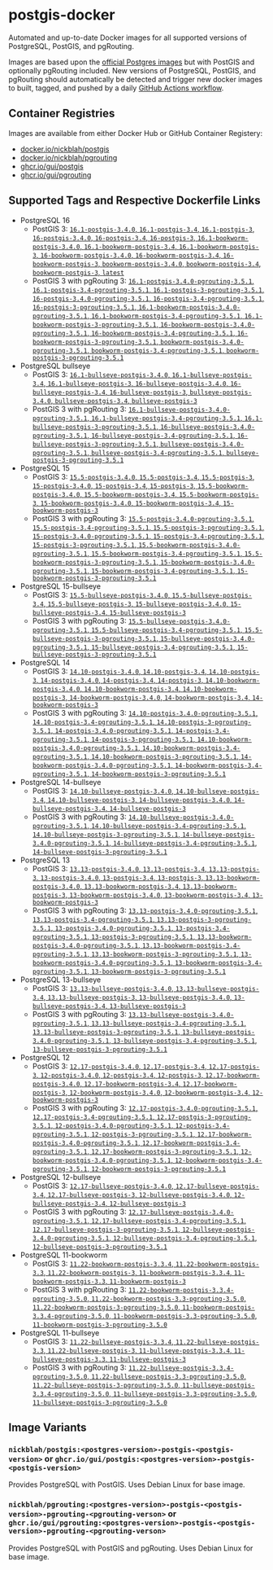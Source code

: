# postgis-docker

Automated and up-to-date Docker images for all supported versions of PostgreSQL, PostGIS, and pgRouting.

Images are based upon the [official Postgres images](https://hub.docker.com/_/postgres) but with PostGIS and optionally pgRouting included. New versions of PostgreSQL, PostGIS, and pgRouting should automatically be detected and trigger new docker images to built, tagged, and pushed by a daily [GitHub Actions workflow](https://github.com/GUI/postgis-docker/blob/main/.github/workflows/main.yml).

## Container Registries

Images are available from either Docker Hub or GitHub Container Registery:

- [docker.io/nickblah/postgis](https://hub.docker.com/r/nickblah/postgis)
- [docker.io/nickblah/pgrouting](https://hub.docker.com/r/nickblah/pgrouting)
- [ghcr.io/gui/postgis](https://github.com/users/GUI/packages/container/package/postgis)
- [ghcr.io/gui/pgrouting](https://github.com/users/GUI/packages/container/package/pgrouting)

## Supported Tags and Respective Dockerfile Links

- PostgreSQL 16
  - PostGIS 3: [`16.1-postgis-3.4.0`, `16.1-postgis-3.4`, `16.1-postgis-3`, `16-postgis-3.4.0`, `16-postgis-3.4`, `16-postgis-3`, `16.1-bookworm-postgis-3.4.0`, `16.1-bookworm-postgis-3.4`, `16.1-bookworm-postgis-3`, `16-bookworm-postgis-3.4.0`, `16-bookworm-postgis-3.4`, `16-bookworm-postgis-3`, `bookworm-postgis-3.4.0`, `bookworm-postgis-3.4`, `bookworm-postgis-3`, `latest`](https://github.com/GUI/variant-docker/blob/main/16/bookworm/postgis-3/Dockerfile)
  - PostGIS 3 with pgRouting 3: [`16.1-postgis-3.4.0-pgrouting-3.5.1`, `16.1-postgis-3.4-pgrouting-3.5.1`, `16.1-postgis-3-pgrouting-3.5.1`, `16-postgis-3.4.0-pgrouting-3.5.1`, `16-postgis-3.4-pgrouting-3.5.1`, `16-postgis-3-pgrouting-3.5.1`, `16.1-bookworm-postgis-3.4.0-pgrouting-3.5.1`, `16.1-bookworm-postgis-3.4-pgrouting-3.5.1`, `16.1-bookworm-postgis-3-pgrouting-3.5.1`, `16-bookworm-postgis-3.4.0-pgrouting-3.5.1`, `16-bookworm-postgis-3.4-pgrouting-3.5.1`, `16-bookworm-postgis-3-pgrouting-3.5.1`, `bookworm-postgis-3.4.0-pgrouting-3.5.1`, `bookworm-postgis-3.4-pgrouting-3.5.1`, `bookworm-postgis-3-pgrouting-3.5.1`](https://github.com/GUI/variant-docker/blob/main/16/bookworm/postgis-3-pgrouting-3/Dockerfile)
- PostgreSQL bullseye
  - PostGIS 3: [`16.1-bullseye-postgis-3.4.0`, `16.1-bullseye-postgis-3.4`, `16.1-bullseye-postgis-3`, `16-bullseye-postgis-3.4.0`, `16-bullseye-postgis-3.4`, `16-bullseye-postgis-3`, `bullseye-postgis-3.4.0`, `bullseye-postgis-3.4`, `bullseye-postgis-3`](https://github.com/GUI/variant-docker/blob/main/16/bullseye/postgis-3/Dockerfile)
  - PostGIS 3 with pgRouting 3: [`16.1-bullseye-postgis-3.4.0-pgrouting-3.5.1`, `16.1-bullseye-postgis-3.4-pgrouting-3.5.1`, `16.1-bullseye-postgis-3-pgrouting-3.5.1`, `16-bullseye-postgis-3.4.0-pgrouting-3.5.1`, `16-bullseye-postgis-3.4-pgrouting-3.5.1`, `16-bullseye-postgis-3-pgrouting-3.5.1`, `bullseye-postgis-3.4.0-pgrouting-3.5.1`, `bullseye-postgis-3.4-pgrouting-3.5.1`, `bullseye-postgis-3-pgrouting-3.5.1`](https://github.com/GUI/variant-docker/blob/main/16/bullseye/postgis-3-pgrouting-3/Dockerfile)
- PostgreSQL 15
  - PostGIS 3: [`15.5-postgis-3.4.0`, `15.5-postgis-3.4`, `15.5-postgis-3`, `15-postgis-3.4.0`, `15-postgis-3.4`, `15-postgis-3`, `15.5-bookworm-postgis-3.4.0`, `15.5-bookworm-postgis-3.4`, `15.5-bookworm-postgis-3`, `15-bookworm-postgis-3.4.0`, `15-bookworm-postgis-3.4`, `15-bookworm-postgis-3`](https://github.com/GUI/variant-docker/blob/main/15/bookworm/postgis-3/Dockerfile)
  - PostGIS 3 with pgRouting 3: [`15.5-postgis-3.4.0-pgrouting-3.5.1`, `15.5-postgis-3.4-pgrouting-3.5.1`, `15.5-postgis-3-pgrouting-3.5.1`, `15-postgis-3.4.0-pgrouting-3.5.1`, `15-postgis-3.4-pgrouting-3.5.1`, `15-postgis-3-pgrouting-3.5.1`, `15.5-bookworm-postgis-3.4.0-pgrouting-3.5.1`, `15.5-bookworm-postgis-3.4-pgrouting-3.5.1`, `15.5-bookworm-postgis-3-pgrouting-3.5.1`, `15-bookworm-postgis-3.4.0-pgrouting-3.5.1`, `15-bookworm-postgis-3.4-pgrouting-3.5.1`, `15-bookworm-postgis-3-pgrouting-3.5.1`](https://github.com/GUI/variant-docker/blob/main/15/bookworm/postgis-3-pgrouting-3/Dockerfile)
- PostgreSQL 15-bullseye
  - PostGIS 3: [`15.5-bullseye-postgis-3.4.0`, `15.5-bullseye-postgis-3.4`, `15.5-bullseye-postgis-3`, `15-bullseye-postgis-3.4.0`, `15-bullseye-postgis-3.4`, `15-bullseye-postgis-3`](https://github.com/GUI/variant-docker/blob/main/15/bullseye/postgis-3/Dockerfile)
  - PostGIS 3 with pgRouting 3: [`15.5-bullseye-postgis-3.4.0-pgrouting-3.5.1`, `15.5-bullseye-postgis-3.4-pgrouting-3.5.1`, `15.5-bullseye-postgis-3-pgrouting-3.5.1`, `15-bullseye-postgis-3.4.0-pgrouting-3.5.1`, `15-bullseye-postgis-3.4-pgrouting-3.5.1`, `15-bullseye-postgis-3-pgrouting-3.5.1`](https://github.com/GUI/variant-docker/blob/main/15/bullseye/postgis-3-pgrouting-3/Dockerfile)
- PostgreSQL 14
  - PostGIS 3: [`14.10-postgis-3.4.0`, `14.10-postgis-3.4`, `14.10-postgis-3`, `14-postgis-3.4.0`, `14-postgis-3.4`, `14-postgis-3`, `14.10-bookworm-postgis-3.4.0`, `14.10-bookworm-postgis-3.4`, `14.10-bookworm-postgis-3`, `14-bookworm-postgis-3.4.0`, `14-bookworm-postgis-3.4`, `14-bookworm-postgis-3`](https://github.com/GUI/variant-docker/blob/main/14/bookworm/postgis-3/Dockerfile)
  - PostGIS 3 with pgRouting 3: [`14.10-postgis-3.4.0-pgrouting-3.5.1`, `14.10-postgis-3.4-pgrouting-3.5.1`, `14.10-postgis-3-pgrouting-3.5.1`, `14-postgis-3.4.0-pgrouting-3.5.1`, `14-postgis-3.4-pgrouting-3.5.1`, `14-postgis-3-pgrouting-3.5.1`, `14.10-bookworm-postgis-3.4.0-pgrouting-3.5.1`, `14.10-bookworm-postgis-3.4-pgrouting-3.5.1`, `14.10-bookworm-postgis-3-pgrouting-3.5.1`, `14-bookworm-postgis-3.4.0-pgrouting-3.5.1`, `14-bookworm-postgis-3.4-pgrouting-3.5.1`, `14-bookworm-postgis-3-pgrouting-3.5.1`](https://github.com/GUI/variant-docker/blob/main/14/bookworm/postgis-3-pgrouting-3/Dockerfile)
- PostgreSQL 14-bullseye
  - PostGIS 3: [`14.10-bullseye-postgis-3.4.0`, `14.10-bullseye-postgis-3.4`, `14.10-bullseye-postgis-3`, `14-bullseye-postgis-3.4.0`, `14-bullseye-postgis-3.4`, `14-bullseye-postgis-3`](https://github.com/GUI/variant-docker/blob/main/14/bullseye/postgis-3/Dockerfile)
  - PostGIS 3 with pgRouting 3: [`14.10-bullseye-postgis-3.4.0-pgrouting-3.5.1`, `14.10-bullseye-postgis-3.4-pgrouting-3.5.1`, `14.10-bullseye-postgis-3-pgrouting-3.5.1`, `14-bullseye-postgis-3.4.0-pgrouting-3.5.1`, `14-bullseye-postgis-3.4-pgrouting-3.5.1`, `14-bullseye-postgis-3-pgrouting-3.5.1`](https://github.com/GUI/variant-docker/blob/main/14/bullseye/postgis-3-pgrouting-3/Dockerfile)
- PostgreSQL 13
  - PostGIS 3: [`13.13-postgis-3.4.0`, `13.13-postgis-3.4`, `13.13-postgis-3`, `13-postgis-3.4.0`, `13-postgis-3.4`, `13-postgis-3`, `13.13-bookworm-postgis-3.4.0`, `13.13-bookworm-postgis-3.4`, `13.13-bookworm-postgis-3`, `13-bookworm-postgis-3.4.0`, `13-bookworm-postgis-3.4`, `13-bookworm-postgis-3`](https://github.com/GUI/variant-docker/blob/main/13/bookworm/postgis-3/Dockerfile)
  - PostGIS 3 with pgRouting 3: [`13.13-postgis-3.4.0-pgrouting-3.5.1`, `13.13-postgis-3.4-pgrouting-3.5.1`, `13.13-postgis-3-pgrouting-3.5.1`, `13-postgis-3.4.0-pgrouting-3.5.1`, `13-postgis-3.4-pgrouting-3.5.1`, `13-postgis-3-pgrouting-3.5.1`, `13.13-bookworm-postgis-3.4.0-pgrouting-3.5.1`, `13.13-bookworm-postgis-3.4-pgrouting-3.5.1`, `13.13-bookworm-postgis-3-pgrouting-3.5.1`, `13-bookworm-postgis-3.4.0-pgrouting-3.5.1`, `13-bookworm-postgis-3.4-pgrouting-3.5.1`, `13-bookworm-postgis-3-pgrouting-3.5.1`](https://github.com/GUI/variant-docker/blob/main/13/bookworm/postgis-3-pgrouting-3/Dockerfile)
- PostgreSQL 13-bullseye
  - PostGIS 3: [`13.13-bullseye-postgis-3.4.0`, `13.13-bullseye-postgis-3.4`, `13.13-bullseye-postgis-3`, `13-bullseye-postgis-3.4.0`, `13-bullseye-postgis-3.4`, `13-bullseye-postgis-3`](https://github.com/GUI/variant-docker/blob/main/13/bullseye/postgis-3/Dockerfile)
  - PostGIS 3 with pgRouting 3: [`13.13-bullseye-postgis-3.4.0-pgrouting-3.5.1`, `13.13-bullseye-postgis-3.4-pgrouting-3.5.1`, `13.13-bullseye-postgis-3-pgrouting-3.5.1`, `13-bullseye-postgis-3.4.0-pgrouting-3.5.1`, `13-bullseye-postgis-3.4-pgrouting-3.5.1`, `13-bullseye-postgis-3-pgrouting-3.5.1`](https://github.com/GUI/variant-docker/blob/main/13/bullseye/postgis-3-pgrouting-3/Dockerfile)
- PostgreSQL 12
  - PostGIS 3: [`12.17-postgis-3.4.0`, `12.17-postgis-3.4`, `12.17-postgis-3`, `12-postgis-3.4.0`, `12-postgis-3.4`, `12-postgis-3`, `12.17-bookworm-postgis-3.4.0`, `12.17-bookworm-postgis-3.4`, `12.17-bookworm-postgis-3`, `12-bookworm-postgis-3.4.0`, `12-bookworm-postgis-3.4`, `12-bookworm-postgis-3`](https://github.com/GUI/variant-docker/blob/main/12/bookworm/postgis-3/Dockerfile)
  - PostGIS 3 with pgRouting 3: [`12.17-postgis-3.4.0-pgrouting-3.5.1`, `12.17-postgis-3.4-pgrouting-3.5.1`, `12.17-postgis-3-pgrouting-3.5.1`, `12-postgis-3.4.0-pgrouting-3.5.1`, `12-postgis-3.4-pgrouting-3.5.1`, `12-postgis-3-pgrouting-3.5.1`, `12.17-bookworm-postgis-3.4.0-pgrouting-3.5.1`, `12.17-bookworm-postgis-3.4-pgrouting-3.5.1`, `12.17-bookworm-postgis-3-pgrouting-3.5.1`, `12-bookworm-postgis-3.4.0-pgrouting-3.5.1`, `12-bookworm-postgis-3.4-pgrouting-3.5.1`, `12-bookworm-postgis-3-pgrouting-3.5.1`](https://github.com/GUI/variant-docker/blob/main/12/bookworm/postgis-3-pgrouting-3/Dockerfile)
- PostgreSQL 12-bullseye
  - PostGIS 3: [`12.17-bullseye-postgis-3.4.0`, `12.17-bullseye-postgis-3.4`, `12.17-bullseye-postgis-3`, `12-bullseye-postgis-3.4.0`, `12-bullseye-postgis-3.4`, `12-bullseye-postgis-3`](https://github.com/GUI/variant-docker/blob/main/12/bullseye/postgis-3/Dockerfile)
  - PostGIS 3 with pgRouting 3: [`12.17-bullseye-postgis-3.4.0-pgrouting-3.5.1`, `12.17-bullseye-postgis-3.4-pgrouting-3.5.1`, `12.17-bullseye-postgis-3-pgrouting-3.5.1`, `12-bullseye-postgis-3.4.0-pgrouting-3.5.1`, `12-bullseye-postgis-3.4-pgrouting-3.5.1`, `12-bullseye-postgis-3-pgrouting-3.5.1`](https://github.com/GUI/variant-docker/blob/main/12/bullseye/postgis-3-pgrouting-3/Dockerfile)
- PostgreSQL 11-bookworm
  - PostGIS 3: [`11.22-bookworm-postgis-3.3.4`, `11.22-bookworm-postgis-3.3`, `11.22-bookworm-postgis-3`, `11-bookworm-postgis-3.3.4`, `11-bookworm-postgis-3.3`, `11-bookworm-postgis-3`](https://github.com/GUI/variant-docker/blob/main/11/bookworm/postgis-3/Dockerfile)
  - PostGIS 3 with pgRouting 3: [`11.22-bookworm-postgis-3.3.4-pgrouting-3.5.0`, `11.22-bookworm-postgis-3.3-pgrouting-3.5.0`, `11.22-bookworm-postgis-3-pgrouting-3.5.0`, `11-bookworm-postgis-3.3.4-pgrouting-3.5.0`, `11-bookworm-postgis-3.3-pgrouting-3.5.0`, `11-bookworm-postgis-3-pgrouting-3.5.0`](https://github.com/GUI/variant-docker/blob/main/11/bookworm/postgis-3-pgrouting-3/Dockerfile)
- PostgreSQL 11-bullseye
  - PostGIS 3: [`11.22-bullseye-postgis-3.3.4`, `11.22-bullseye-postgis-3.3`, `11.22-bullseye-postgis-3`, `11-bullseye-postgis-3.3.4`, `11-bullseye-postgis-3.3`, `11-bullseye-postgis-3`](https://github.com/GUI/variant-docker/blob/main/11/bullseye/postgis-3/Dockerfile)
  - PostGIS 3 with pgRouting 3: [`11.22-bullseye-postgis-3.3.4-pgrouting-3.5.0`, `11.22-bullseye-postgis-3.3-pgrouting-3.5.0`, `11.22-bullseye-postgis-3-pgrouting-3.5.0`, `11-bullseye-postgis-3.3.4-pgrouting-3.5.0`, `11-bullseye-postgis-3.3-pgrouting-3.5.0`, `11-bullseye-postgis-3-pgrouting-3.5.0`](https://github.com/GUI/variant-docker/blob/main/11/bullseye/postgis-3-pgrouting-3/Dockerfile)

## Image Variants

### `nickblah/postgis:<postgres-version>-postgis-<postgis-version>` or `ghcr.io/gui/postgis:<postgres-version>-postgis-<postgis-version>`
Provides PostgreSQL with PostGIS. Uses Debian Linux for base image.

### `nickblah/pgrouting:<postgres-version>-postgis-<postgis-version>-pgrouting-<pgrouting-verson>` or `ghcr.io/gui/pgrouting:<postgres-version>-postgis-<postgis-version>-pgrouting-<pgrouting-verson>`
Provides PostgreSQL with PostGIS and pgRouting. Uses Debian Linux for base image.
